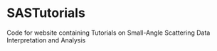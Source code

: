 # SASTutorials
Code for website containing Tutorials on Small-Angle Scattering Data Interpretation and Analysis
